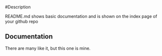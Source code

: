 #Description

README.md shows basic documentation and is shown on the index page of your github repo

## Documentation

There are many like it, but this one is mine.